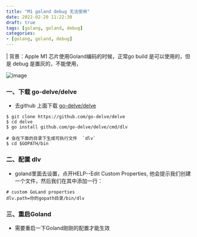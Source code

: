 ```yaml
---
title: "M1 goland debug 无法使用"
date: 2022-02-20 11:22:30
draft: true
tags: [golang, goland, debug]
categories:
- [golang, goland, debug]
---
```



| 背景：Apple M1 芯片使用Goland编码的时候，正常go build 是可以使用的，但是 debug 是置灰的，不能使用， 

![image](https://user-images.githubusercontent.com/21000558/154827585-c78ceed6-73ab-4e14-985a-a4cb99f296b0.png)


### 一、下载 go-delve/delve
- 去github 上面下载 [go-delve/delve](https://github.com/go-delve/delve/blob/master/Documentation/installation/README.md)

```
$ git clone https://github.com/go-delve/delve
$ cd delve
$ go install github.com/go-delve/delve/cmd/dlv

# 会在下面的目录下生成可执行文件  `dlv`
$ cd $GOPATH/bin  

```

### 二、配置 dlv
- goland里面去设置，点开HELP--Edit Custom Properties, 他会提示我们创建一个文件，然后我们在其中添加一行：

```
# custom GoLand properties
dlv.path=你的gopath目录/bin/dlv
```

### 三、重启Goland
- 需要重启一下Goland刚刚的配置才能生效

